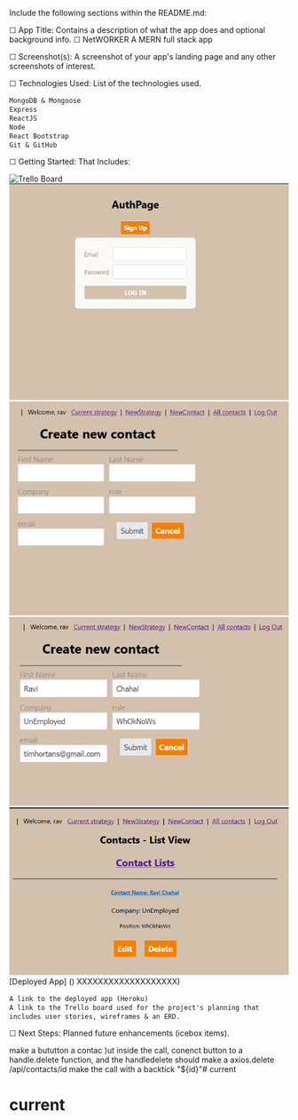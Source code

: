 Include the following sections within the README.md:

☐ App Title: Contains a description of what the app does and optional background info.
☐ NetWORKER A MERN full stack app



☐ Screenshot(s): A screenshot of your app's landing page and any other screenshots of interest.



☐ Technologies Used: List of the technologies used.

    MongoDB & Mongoose
    Express
    ReactJS
    Node
    React Bootstrap
    Git & GitHub



☐ Getting Started: That Includes:

 ![Trello Board](./IMages/Trello.png) 
![Login](./IMages/Login.png) 
![NewUser](./IMages/NewUser.png) 
![EnterUser](./IMages/EnterNewContact.png) 
![Contacts](./IMages/Contact%20list.png) 
 [Deployed App] () XXXXXXXXXXXXXXXXXXX)  
 

    A link to the deployed app (Heroku)
    A link to the Trello board used for the project's planning that includes user stories, wireframes & an ERD.

☐ Next Steps: Planned future enhancements (icebox items).

make a bututton a contac )ut inside the call,   conenct button to a handle.delete function, and the handledelete should make a axios.delete /api/contacts/id   make the call with a backtick "${id}"# current
# current
